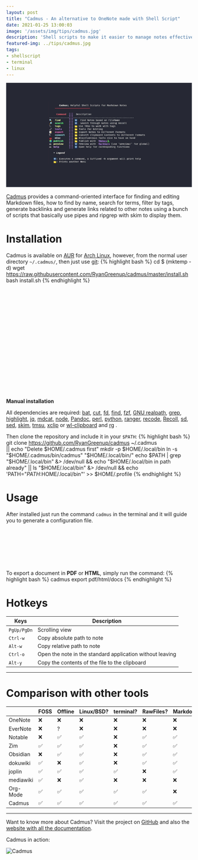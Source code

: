 ```yaml
---
layout: post
title: "Cadmus - An alternative to OneNote made with Shell Script"
date: 2021-01-25 13:00:03
image: '/assets/img/tips/cadmus.jpg'
description: 'Shell scripts to make it easier to manage notes effectively.'
featured-img: ../tips/cadmus.jpg
tags:
- shellscript
- terminal
- linux
---
```


![Cadmus - An alternative to OneNote made with Shell Script](/assets/img/tips/cadmus.jpg)

[Cadmus](https://github.com/RyanGreenup/cadmus) provides a command-oriented interface for finding and editing Markdown files, how to find by name, search for terms, filter by tags, generate backlinks and generate links related to other notes using a bunch of scripts that basically use pipes and ripgrep with skim to display them.

# Installation
Cadmus is available on [AUR](https://terminalroot.com.br/2020/12/como-instalar-pacotes-do-aur-via-yay-no-arch-linux.html) for [Arch Linux](https://terminalroot.com.br/2020/01/arch-linux-openbox-tint2.html), however, from the normal user directory `~/.cadmus/`, then just use [git](https://terminalroot.com.br/git/):
{% highlight bash %}
cd $ (mktemp -d)
wget https://raw.githubusercontent.com/RyanGreenup/cadmus/master/install.sh
bash install.sh
{% endhighlight %}

<!-- QUADRADO -->
<script async src="//pagead2.googlesyndication.com/pagead/js/adsbygoogle.js"></script>
<ins class="adsbygoogle"
style="display:inline-block;width:336px;height:280px"
data-ad-client="ca-pub-2838251107855362"
data-ad-slot="5351066970"></ins>
<script>
(adsbygoogle = window.adsbygoogle || []).push({});
</script>

**Manual installation**

All dependencies are required: [bat](https://github.com/sharkdp/bat), [cut](https://www.gnu.org/software/coreutils/manual/html_node/The-cut-command.html), [fd](https://github.com/sharkdp/fd), [find](https://en.terminalroot.com.br/20-find-command-examples/), [fzf](https://github.com/junegunn/fzf), [GNU realpath](https://www.gnu.org/software/coreutils/manual/html_node/realpath-invocation.html#realpath-invocation), [grep](https://terminalroot.com.br/2017/01/como-buscar-recursivamente-usando-o-grep.html), [highlight](https://www.archlinux.org/packages/community/x86_64/highlight/), [jq](https://packages.ubuntu.com/search?keywords=jq), [mdcat](https://aur.archlinux.org/packages/mdcat/), [node](https://terminalroot.com.br/2019/11/como-instalar-nodejs-no-linux-e-primeiros-passos.html), [Pandoc](https://github.com/jgm/pandoc), [perl](https://wiki.archlinux.org/index.php/Perl), [python](https://en.terminalroot.com.br/basic-python-script-for-learning/), [ranger](https://www.archlinux.org/packages/community/any/ranger/), [recode](https://www.archlinux.org/packages/extra/x86_64/recode/), [Recoll](https://www.lesbonscomptes.com/recoll/), [sd](https://github.com/chmln/sd), [sed](https://www.gnu.org/software/sed/), [skim](https://github.com/lotabout/skim), [tmsu](https://aur.archlinux.org/packages/tmsu/),  [xclip](https://terminalroot.com.br/2020/10/copie-e-cole-via-linha-de-comando-do-linux-com-xclip.html) or [wl-clipboard](https://github.com/bugaevc/wl-clipboard) and [rg](https://github.com/BurntSushi/ripgrep) . 

Then clone the repository and include it in your `$PATH`:
{% highlight bash %}
git clone https://github.com/RyanGreenup/cadmus ~/.cadmus  \
|| echo "Delete $HOME/.cadmus first"
mkdir -p $HOME/.local/bin
ln -s "$HOME/.cadmus/bin/cadmus" "$HOME/.local/bin/"
echo $PATH | grep "$HOME/.local/bin" &> /dev/null && echo "$HOME/.local/bin in path already" || ls "$HOME/.local/bin" &> /dev/null && echo 'PATH="$PATH:$HOME/.local/bin"' >> $HOME/.profile
{% endhighlight %}

# Usage
After installed just run the command `cadmus` in the terminal and it will guide you to generate a configuration file.

<!-- LISTA MIN -->
<script async src="//pagead2.googlesyndication.com/pagead/js/adsbygoogle.js"></script>
<ins class="adsbygoogle"
style="display:inline-block;width:730px;height:95px"
data-ad-client="ca-pub-2838251107855362"
data-ad-slot="5351066970"></ins>
<script>
(adsbygoogle = window.adsbygoogle || []).push({});
</script>

To export a document in **PDF** or **HTML**, simply run the command:
{% highlight bash %}
cadmus export pdf/html/docs
{% endhighlight %}

# Hotkeys

| Keys | Description |
|---|---|
| `PgUp/PgDn` | Scrolling view |
| `Ctrl-w` | Copy absolute path to note |
| `Alt-w` | Copy relative path to note |
| `Ctrl-o` | Open the note in the standard application without leaving |
| `Alt-y` | Copy the contents of the file to the clipboard |

---

# Comparison with other tools

|           | FOSS | Offline | Linux/BSD? | terminal? | RawFiles? | Markdown | AnyEditor? |
|-----------|------|---------|------------|-----------|-----------|----------|------------|
| OneNote   | ❌   | ❌      | ❌         | ❌        | ❌        | ❌       | ❌         |
| EverNote  | ❌   | ?       | ❌         | ❌        | ❌        | ❌       | ❌         |
| Notable   | ❌   | ✅      | ✅         | ❌        | ✅        | ✅       | ✅         |
| Zim       | ✅   | ✅      | ✅         | ❌        | ✅        | ✅       | ✅         |
| Obsidian  | ❌   | ✅      | ✅         | ❌        | ✅        | ✅       | ✅         |
| dokuwiki  | ✅   | ❌      | ✅         | ❌        | ✅        | ✅       | ✅         |
| joplin    | ✅   | ✅      | ✅         | ✅        | ❌        | ✅       | ❌ †       |
| mediawiki | ✅   | ❌      | ✅         | ❌        | ❌        | ❌       | ❌ ‡       |
| Org-Mode  | ✅   | ✅      | ✅         | ✅        | ✅        | ❌       | ❌         |
| Cadmus    | ✅   | ✅      | ✅         | ✅        | ✅        | ✅       | ✅         |

---

Want to know more about Cadmus? Visit the project on [GitHub](https://github.com/RyanGreenup/cadmus) and also the [website with all the documentation](https://ryangreenup.github.io/cadmus/).

Cadmus in action:

<!-- RETANGULO LARGO 2 -->
<script async src="//pagead2.googlesyndication.com/pagead/js/adsbygoogle.js"></script>
<ins class="adsbygoogle"
style="display:block; text-align:center;"
data-ad-layout="in-article"
data-ad-format="fluid"
data-ad-client="ca-pub-2838251107855362"
data-ad-slot="8549252987"></ins>
<script>
(adsbygoogle = window.adsbygoogle || []).push({});
</script>

![Cadmus](/assets/img/tips/cadmus.gif)


